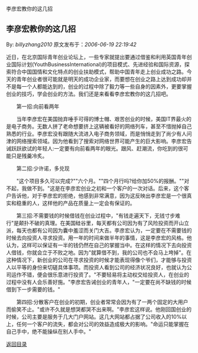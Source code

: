 李彦宏教你的这几招
## 李彦宏教你的这几招

By: *billyzhang2010* 原文发布于：*2006-06-19 22:19:42*

近日，在北京国际青年创业论坛上，一些专家就提出要通过借鉴和利用英国青年创业国际计划(YouthBusinessInternational)的项目模式、先进经验和国际资源，探索符合中国国情和文化特点的创业扶助模式，帮助中国青年走上创业成功之路。今天的青年创业者很可能就是明天的成功企业家，而要想在创业之路上达到成功却并不是每一个人都能达到的，创业的过程中除了毅力等一些自身的因素外，更要掌握创业的技巧，学会创业的方法。我们还是来看看李彦宏教你的这几招吧。

　　第一招&#58;向前看两年

　　当年李彦宏在美国抛弃唾手可得的博士帽、艰苦创业的时候，美国IT界最火的是电子商务。无数人拼了老命想要挤上这辆被看好的网络列车，甚至不惜抛掉自己熟悉的行业。李彦宏没有跟随大流进入电子商务领域，而是悄悄走到了尚少有人问津的网络搜索领域。因为他看到了搜索对网络世界可能产生的巨大影响。李彦宏告诫跃跃欲试的年轻人&#58;一定要有向前看两年的眼光。跟风、赶潮流，你吃到的很可能只是残羹冷炙。

　　第二招&#58;少许诺，多兑现

　　"这个项目多久可以完成?""六个月。""四个月行吗?给你加50%的报酬。""对不起，我做不到。"这是在李彦宏创业之初和一个客户的一次对话。后来，这个客户告诉他，对于李彦宏的拒绝，他感到非常满意，因为这反映出李彦宏是一个很真实和稳重的人，这样他的产品在质量上一定会有保证的。

　　第三招&#58;不需要钱的时候借钱在创业过程中，"有钱走遍天下，无钱寸步难行"是颠扑不破的真理。在美国硅谷里，每天都有公司因为有了风险投资而开山立派，每天也都有公司因为囊中羞涩而关门大吉。李彦宏认为，一定要在不需要钱的时候去向投资人寻求投资。用一年的时间来做半年的事情，这是李彦宏的风格。他认为，这样可以保证有一半的钱仍然在自己的掌握当中。在这样的情况下去向投资人借钱，你就会立于不败之地。因为"就算借不到，我的公司也不会马上垮掉"。在这种情况下，新创业的公司在寻求投资的时候才能表现得像个爷们，才能够与投资人以平等的身份来切磋具体事项。而投资人看到公司的经济状况良好，也就认为公司运作不错，便会很乐意进行投资了。"不要轻易将主动权交给投资人，在创业的过程中没有人会乐善好施。"李彦宏告诫创业的青年人，"一定要在尚不缺钱的时候借到下一步需要的钱。"

　　第四招&#58;分散客户在创业的初期，创业者常常会因为有了一两个固定的大用户而偷笑不止。"或许不久就是想哭都哭不出来啊。"李彦宏这样说。他刚回国创业的时候，公司主要是服务于几大门户网站。这几大网站都占据了公司收入的10%以上，任何一个客户的流失，都会对公司的效益造成极大的影响。"命运只能掌握在自己手中，绝不能操纵在别人手中。"

[返回目录](index.html)
